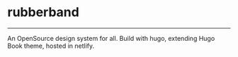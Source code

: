 # rubberband
<hr>
An OpenSource design system for all. Build with hugo, extending Hugo Book theme, hosted in netlify.
